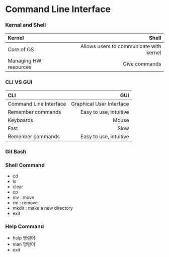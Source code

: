 <!--# My Project Plan (Level 1 Heading)
 ***Note:*** This document is written merely as an illustrative example, and does not provide
 any working guide to an actual project.
 
### Proposal (Level 3 Heading)
---
 I am planning to make a computer vision software that detects objects in images.
 In order to build it, I will use opencv, deep learning libraries, such as [TensorFlow](https://www.tensorflow.org/?hl=ko)
or [PyTorch](https://pytorch.org/), and other open source softwares.
 
 For example, the objects in the following images were detected using [mmdetection](https://github.com/open-mmlab/mmdetection):

![example](https://user-images.githubusercontent.com/12907710/137271636-56ba1cd2-b110-4812-8221-b4c120320aa9.png)

---

### Dependencies (Level 3 Heading)
  - python
  - opencv-python
  - tensorflow
  - openmmlab
  - package manager

 ### Installation (Level 3 Heading)
  In a bash terminal, run the following commands *(Do NOT actually run these commands in
  your computer)*:
 ```sh
$ sudo apt update 
$ conda create -n cv_detection 
$ conda activate cv_detection 
$ python --version 
$ python example.py
 ```
-->
# Command Line Interface
### Kernal and Shell
| **Kernel**   | **Shell**  | 
| :----- | ----: | 
| Core of OS  | Allows users to communicate with kernel | 
| Managing HW resources  | Give commands  | 

### CLI VS GUI

| **CLI**   | **GUI**  | 
| :----- | ----: |
| Command Line Interface | Graphical User Interface |
| Remember commands | Easy to use, intuitive |
| Keyboards | Mouse |
| Fast | Slow |
| Remenber commands | Easy to use, intuitive |
### Git Bash
### Shell Command
  - cd
  - ls
  - clear
  - cp
  - mv : move
  - rm : remove
  - mkdir : make a new directory
  - exit
### Help Command
  - help 명령어
  - man 명령어
  - exit
